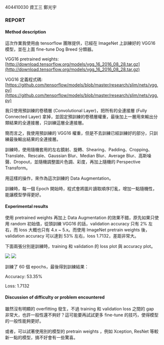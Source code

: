 404410030 資工三 鄭光宇

### REPORT

#### Method description

這次作業我使用由 tensorflow 團隊提供，已經在 ImageNet 上訓練好的 VGG16 模型，並在上面 fine-tune Dog Breed 分類器。

VGG16 pretrained weights: 
[http://download.tensorflow.org/models/vgg_16_2016_08_28.tar.gz](http://download.tensorflow.org/models/vgg_16_2016_08_28.tar.gz)

VGG16 定義程式碼:
[https://github.com/tensorflow/models/blob/master/research/slim/nets/vgg.py](https://github.com/tensorflow/models/blob/master/research/slim/nets/vgg.py)

我只使用預訓練的卷積層 (Convolutional Layer)，把所有的全連接層 (Fully Connected Layer) 拿掉，並固定預訓練的卷積層權重，最後加上一層用來輸出分類結果的全連接層，只訓練這層全連接層。

簡而言之，我使用預訓練的 VGG16 權重，但是不去訓練已經訓練好的部分，只訓練最後輸出結果的全連接層。

訓練時，使用隨機套用的左右鏡射、旋轉、Shearing、Padding、Cropping、Translate、Rescale、Gaussian Blur、Median Blur、Average Blur、高斯噪聲、Dropout，並隨機調整圖片色調、彩度，再加上隨機的 Perspective Transform。

用這樣的操作，來作為這次訓練的 Data Augmentation。

訓練時，每一個 Epoch 開始時，程式會將圖片讀取順序打亂，增加一點隨機性，能讓模型學得更好。

#### Experimental results 

使用 pretrained weights 再加上 Data Augmentation 的效果不錯，原先如果只使用 random 初始值，從頭訓練 VGG16 的話，validation accuracy 只有 2% 左右，而 loss 大概也只有 4.x ~ 5.x。而使用 ImageNet pretrain weights 後，validation accuracy 可以達到 53% 左右，loss  1.7132，差距非常大。

下面兩張分別是訓練時，training 和 validation 的 loss plot 與 accuracy plot。

![](https://i.imgur.com/xJbWpAw.png)
![](https://i.imgur.com/1Js1Wdl.png)

訓練了 60 個 epochs，最後得到訓練結果：

Accuracy: 53.35%

Loss: 1.7132

#### Discussion of difficulty or problem encountered

雖然沒有明顯的 overfitting 發生，不過 training 和 validation loss 之間的 gap 非常大，也許一般性還不夠好？這可能要再試試更多 fine-tune 的技巧，使得模型的一般性能夠更好。

或者，可以試著使用別的模型的 pretrain weights ，例如 Xception, ResNet 等較新一點的模型，搞不好會有一些驚喜。